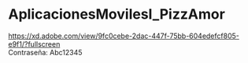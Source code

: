# AplicacionesMovilesI_PizzAmor

https://xd.adobe.com/view/9fc0cebe-2dac-447f-75bb-604edefcf805-e9f1/?fullscreen <br>
Contraseña: Abc12345


